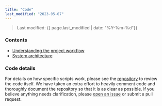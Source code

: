 ```yaml
---
title: "Code"
last_modified: "2023-05-07"
---
```

> Last modified: {{ page.last_modified | date: "%Y-%m-%d"}}

### Contents
- [Understanding the project workflow](./overview.md)
- [System architecture](./architecture.md)

### Code details
For details on how specific scripts work, please see the [repository](https://github.com/mr-devs/top-FIBers/tree/main) to review the code itself.
We have taken an extra effort to heavily comment code and thoroughly document the repository so that it is as clear as possible.
If you believe anything needs clarification, please [open an issue](https://github.com/mr-devs/top-FIBers/issues) or submit a pull request.